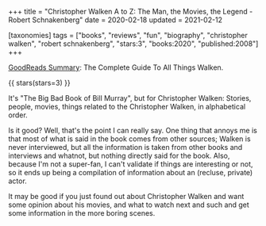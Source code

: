 +++
title = "Christopher Walken A to Z: The Man, the Movies, the Legend - Robert Schnakenberg"
date = 2020-02-18
updated = 2021-02-12

[taxonomies]
tags = ["books", "reviews", "fun", "biography", "christopher walken", 
"robert schnakenberg", "stars:3", "books:2020", "published:2008"]
+++

[GoodReads Summary](https://www.goodreads.com/book/show/23838378-christopher-walken-a-to-z):
The Complete Guide To All Things Walken.

<!-- more -->

{{ stars(stars=3) }}

It's "The Big Bad Book of Bill Murray", but for Christopher Walken: Stories,
people, movies, things related to the Christopher Walken, in alphabetical
order.

Is it good? Well, that's the point I can really say. One thing that annoys me
is that most of what is said in the book comes from other sources; Walken is
never interviewed, but all the information is taken from other books and
interviews and whatnot, but nothing directly said for the book. Also, because
I'm not a super-fan, I can't validate if things are interesting or not, so it
ends up being a compilation of information about an (recluse, private) actor.

It may be good if you just found out about Christopher Walken and want some
opinion about his movies, and what to watch next and such and get some
information in the more boring scenes.
